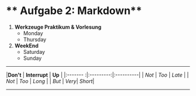 # ** Aufgabe 2: Markdown**


1. **Werkzeuge Praktikum & Vorlesung**
    * Monday
    * Thursday
2. **WeekEnd** 
    * Saturday
    * Sunday
--------------------------------------

|**Don't** | **Interrupt** | **Up** |
|:------- :|:---------:|:----------|
| *Not* | *Too* | *Late* | 
| *Not* | *Too* | *Long* |
| *But* | *Very*| *Short*| 

--------------------------------------


